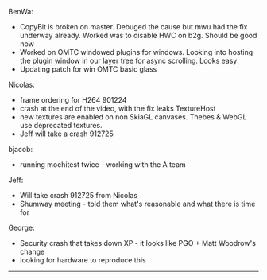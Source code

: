 BenWa:
* CopyBit is broken on master. Debuged the cause but mwu had the fix underway already. Worked was to disable HWC on b2g. Should be good now
* Worked on OMTC windowed plugins for windows. Looking into hosting the plugin window in our layer tree for async scrolling. Looks easy
* Updating patch for win OMTC basic glass

Nicolas:
* frame ordering for H264 901224
* crash at the end of the video, with the fix leaks TextureHost
* new textures are enabled on non SkiaGL canvases.  Thebes & WebGL use deprecated textures.
* Jeff will take a crash 912725

bjacob:
* running mochitest twice - working with the A team

Jeff:
* Will take crash 912725 from Nicolas
* Shumway meeting - told them what's reasonable and what there is time for

George:
* Security crash that takes down XP - it looks like PGO + Matt Woodrow's change
* looking for hardware to reproduce this

________________


